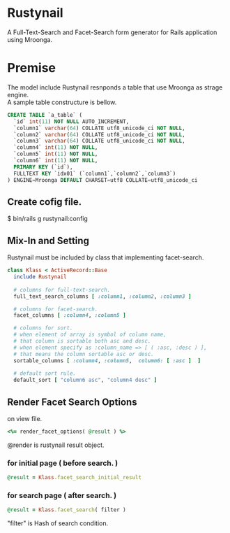 # Rustynail

A Full-Text-Search and Facet-Search form generator for Rails application using Mroonga. 

# Premise
 The model include Rustynail resnponds a table that use Mroonga as strage engine.  
 A sample table constructure is bellow.
 
```sql
CREATE TABLE `a_table` (
  `id` int(11) NOT NULL AUTO_INCREMENT,
  `column1` varchar(64) COLLATE utf8_unicode_ci NOT NULL,
  `column2` varchar(64) COLLATE utf8_unicode_ci NOT NULL,
  `column3` varchar(64) COLLATE utf8_unicode_ci NOT NULL,
  `column4` int(11) NOT NULL,
  `column5` int(11) NOT NULL,
  `column6` int(11) NOT NULL,
  PRIMARY KEY (`id`),
  FULLTEXT KEY `idx01` (`column1`,`column2`,`column3`)
) ENGINE=Mroonga DEFAULT CHARSET=utf8 COLLATE=utf8_unicode_ci
```

## Create cofig file.

 $ bin/rails g rustynail:config

## Mix-In and Setting
Rustynail must be included by class that implementing facet-search.

```ruby 
class Klass < ActiveRecord::Base
  include Rustynail
  
  # columns for full-text-search.
  full_text_search_columns [ :column1, :column2, :column3 ]

  # columns for facet-search.
  facet_columns [ :column4, :column5 ]

  # columns for sort.
  # when element of array is symbol of column name,
  # that column is sortable both asc and desc.
  # when element specify as :column_name => [ ( :asc, :desc ) ],
  # that means the column sortable asc or desc.
  sortable_columns [ :column4, :column5,  column6: [ :asc ]  ]
  
  # default sort rule.
  default_sort [ "column6 asc", "column4 desc" ]
```



## Render Facet Search Options
on view file.
```ruby
<%= render_facet_options( @result ) %>
```
@render is rustynail result object. 

### for initial page ( before search. )
```ruby
@result = Klass.facet_search_initial_result
```
### for search page ( after search. )
```ruby
@result = Klass.facet_search( filter )
```
"filter" is Hash of search condition. 

